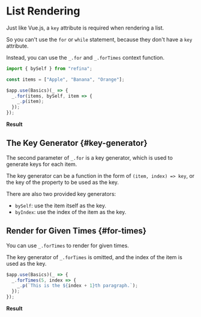 <script setup>
import ListRenderingVue from "snippets/list-rendering.vue";
import ForTimesVue from "snippets/for-times.vue";
</script>

# List Rendering

Just like Vue.js, a `key` attribute is required when rendering a list.

So you can't use the `for` or `while` statement, because they don't have a `key` attribute.

Instead, you can use the `_.for` and `_.forTimes` context function.

```ts
import { bySelf } from "refina";

const items = ["Apple", "Banana", "Orange"];

$app.use(Basics)(_ => {
  _.for(items, bySelf, item => {
    _.p(item);
  });
});
```

**Result**

<ListRenderingVue />

## The Key Generator {#key-generator}

The second parameter of `_.for` is a key generator, which is used to generate keys for each item.

The key generator can be a function in the form of `(item, index) => key`, or the key of the property to be used as the key.

There are also two provided key generators:

- `bySelf`: use the item itself as the key.
- `byIndex`: use the index of the item as the key.

## Render for Given Times {#for-times}

You can use `_.forTimes` to render for given times.

The key generator of `_.forTimes` is omitted, and the index of the item is used as the key.

```ts
$app.use(Basics)(_ => {
  _.forTimes(5, index => {
    _.p(`This is the ${index + 1}th paragraph.`);
  });
});
```

**Result**

<ForTimesVue />
